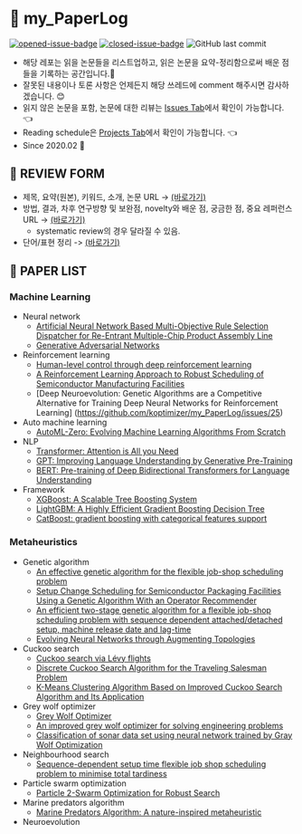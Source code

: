 # :page_facing_up: my_PaperLog
[![opened-issue-badge](https://img.shields.io/github/issues/koptimizer/my_PaperLog)](https://github.com/koptimizer/my_PaperLog/issues)
[![closed-issue-badge](https://img.shields.io/github/issues-closed/koptimizer/my_PaperLog)](https://github.com/koptimizer/my_PaperLog/issues?q=is%3Aissue+is%3Aclosed)
![GitHub last commit](https://img.shields.io/github/last-commit/koptimizer/my_PaperLog.svg)
- 해당 레포는 읽을 논문들을 리스트업하고, 읽은 논문을 요약-정리함으로써 배운 점들을 기록하는 공간입니다.:closed_book:
- 잘못된 내용이나 토론 사항은 언제든지 해당 쓰레드에 comment 해주시면 감사하겠습니다. :blush:
- 읽지 않은 논문을 포함, 논문에 대한 리뷰는 [Issues Tab](https://github.com/koptimizer/my_PaperLog/issues)에서 확인이 가능합니다. :point_left:
- Reading schedule은 [Projects Tab](https://github.com/koptimizer/my_PaperLog/projects/1)에서 확인이 가능합니다. :point_left:
- Since 2020.02 :runner:

## :memo: REVIEW FORM 
- 제목, 요약(원본), 키워드, 소개, 논문 URL -> [(바로가기)](https://github.com/koptimizer/my_PaperLog/blob/master/.github/ISSUE_TEMPLATE/paper_temp.md)
- 방법, 결과, 차후 연구방향 및 보완점, novelty와 배운 점, 궁금한 점, 중요 레퍼런스 URL -> [(바로가기)](https://github.com/koptimizer/my_PaperLog/blob/master/review_form.md)
  - systematic review의 경우 달라질 수 있음.
- 단어/표현 정리 -> [(바로가기)](https://github.com/koptimizer/my_PaperLog/blob/master/words.md)

## :dart: PAPER LIST
### Machine Learning
- Neural network
  - [Artificial Neural Network Based Multi-Objective Rule Selection Dispatcher for Re-Entrant Multiple-Chip Product Assembly Line](https://github.com/koptimizer/my_PaperLog/issues/1)
  - [Generative Adversarial Networks](https://github.com/koptimizer/my_PaperLog/issues/3)
- Reinforcement learning
  - [Human-level control through deep reinforcement learning](https://github.com/koptimizer/my_PaperLog/issues/5)
  - [A Reinforcement Learning Approach to Robust Scheduling of Semiconductor Manufacturing Facilities](https://github.com/koptimizer/my_PaperLog/issues/9)
  - [Deep Neuroevolution: Genetic Algorithms are a Competitive Alternative for Training Deep Neural Networks for Reinforcement Learning] (https://github.com/koptimizer/my_PaperLog/issues/25)
- Auto machine learning
  - [AutoML-Zero: Evolving Machine Learning Algorithms From Scratch](https://github.com/koptimizer/my_PaperLog/issues/6)
- NLP
  - [Transformer: Attention is All you Need](https://github.com/koptimizer/my_PaperLog/issues/15)
  - [GPT: Improving Language Understanding by Generative Pre-Training](https://github.com/koptimizer/my_PaperLog/issues/16)
  - [BERT: Pre-training of Deep Bidirectional Transformers for Language Understanding](https://github.com/koptimizer/my_PaperLog/issues/14)
- Framework
  - [XGBoost: A Scalable Tree Boosting System](https://github.com/koptimizer/my_PaperLog/issues/18)
  - [LightGBM: A Highly Efficient Gradient Boosting Decision Tree](https://github.com/koptimizer/my_PaperLog/issues/19)
  - [CatBoost: gradient boosting with categorical features support](https://github.com/koptimizer/my_PaperLog/issues/20)
  
### Metaheuristics
- Genetic algorithm
  - [An effective genetic algorithm for the flexible job-shop scheduling problem](https://github.com/koptimizer/my_PaperLog/issues/10)
  - [Setup Change Scheduling for Semiconductor Packaging Facilities Using a Genetic Algorithm With an Operator Recommender](https://github.com/koptimizer/my_PaperLog/issues/13)
  - [An efficient two-stage genetic algorithm for a flexible job-shop scheduling problem with sequence dependent attached/detached setup, machine release date and lag-time](https://github.com/koptimizer/my_PaperLog/issues/12)
  - [Evolving Neural Networks through Augmenting Topologies](https://github.com/koptimizer/my_PaperLog/issues/26)
- Cuckoo search
  - [Cuckoo search via Lévy flights](https://github.com/koptimizer/my_PaperLog/issues/2)
  - [Discrete Cuckoo Search Algorithm for the Traveling Salesman Problem](https://github.com/koptimizer/my_PaperLog/issues/4)
  - [K-Means Clustering Algorithm Based on Improved Cuckoo Search Algorithm and Its Application](https://github.com/koptimizer/my_PaperLog/issues/7)
- Grey wolf optimizer
  - [Grey Wolf Optimizer](https://github.com/koptimizer/my_PaperLog/issues/17)
  - [An improved grey wolf optimizer for solving engineering problems](https://github.com/koptimizer/my_PaperLog/issues/22)
  - [Classification of sonar data set using neural network trained by Gray Wolf Optimization](https://github.com/koptimizer/my_PaperLog/issues/23)
- Neighbourhood search
  - [Sequence-dependent setup time flexible job shop scheduling problem to minimise total tardiness](https://github.com/koptimizer/my_PaperLog/issues/11)
- Particle swarm optimization
  - [Particle 2-Swarm Optimization for Robust Search](https://github.com/koptimizer/my_PaperLog/issues/8)
- Marine predators algorithm
  - [Marine Predators Algorithm: A nature-inspired metaheuristic](https://github.com/koptimizer/my_PaperLog/issues/21)
- Neuroevolution

